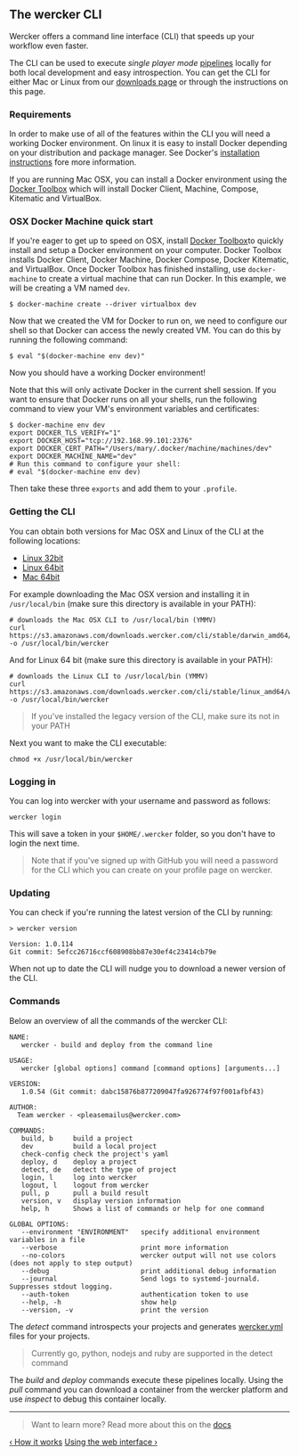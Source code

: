 ## The wercker CLI

Wercker offers a command line interface (CLI) that speeds up your workflow
even faster.

The CLI can be used to execute *single player mode*
[pipelines](/learn/pipelines/introduction.html) locally for both local
development and easy introspection. You can get the CLI for either Mac or
Linux from our [downloads page](http://wercker.com/downloads) or through the
instructions on this page.

### Requirements

In order to make use of all of the features within the CLI you will need
a working Docker environment. On linux it is easy to install Docker
depending on your distribution and package manager. See Docker's
[installation
instructions](https://docs.docker.com/installation/#installation) fore more information.

If you are running Mac OSX, you can install a Docker environment using the [Docker Toolbox](https://www.docker.com/docker-toolbox) which
will install Docker Client, Machine, Compose, Kitematic and VirtualBox.

### OSX Docker Machine quick start

If you're eager to get up to speed on OSX, install [Docker Toolbox](https://www.docker.com/docker-toolbox)to quickly install and setup a Docker environment on your computer. Docker Toolbox installs Docker Client, Docker Machine, Docker Compose, Docker Kitematic, and VirtualBox. Once Docker Toolbox has finished installing, use `docker-machine` to create a virtual machine that can run Docker. In this example, we will be creating a VM named `dev`.

```no-highlight
$ docker-machine create --driver virtualbox dev
```

Now that we created the VM for Docker to run on, we need to configure our shell so that Docker can access the newly created VM. You can do this by running the following command:

```no-highlight
$ eval "$(docker-machine env dev)"
```

Now you should have a working Docker environment!

Note that this will only activate Docker in the current shell session. If you want to ensure that Docker runs on all your shells, run the following command to view your VM's environment variables and certificates:

```no-highlight 
$ docker-machine env dev
export DOCKER_TLS_VERIFY="1"
export DOCKER_HOST="tcp://192.168.99.101:2376"
export DOCKER_CERT_PATH="/Users/mary/.docker/machine/machines/dev"
export DOCKER_MACHINE_NAME="dev"
# Run this command to configure your shell:
# eval "$(docker-machine env dev)
```

Then take these three `exports` and add them to your `.profile`.

### Getting the CLI

You can obtain both versions for Mac OSX and Linux of the CLI at the
following locations:

* [Linux 32bit](https://s3.amazonaws.com/downloads.wercker.com/cli/stable/linux_386/wercker)
* [Linux 64bit](https://s3.amazonaws.com/downloads.wercker.com/cli/stable/linux_amd64/wercker)
* [Mac 64bit](https://s3.amazonaws.com/downloads.wercker.com/cli/stable/darwin_amd64/wercker)

For example downloading the Mac OSX version and
installing it in `/usr/local/bin` (make sure this directory is available
in your PATH):

```no-highlight
# downloads the Mac OSX CLI to /usr/local/bin (YMMV)
curl https://s3.amazonaws.com/downloads.wercker.com/cli/stable/darwin_amd64/wercker -o /usr/local/bin/wercker
```

And for Linux 64 bit (make sure this directory is available in your
PATH):

```no-highlight
# downloads the Linux CLI to /usr/local/bin (YMMV)
curl https://s3.amazonaws.com/downloads.wercker.com/cli/stable/linux_amd64/wercker -o /usr/local/bin/wercker
```

> If you've installed the legacy version of the CLI, make sure its not
in your PATH

Next you want to make the CLI executable:

```no-highlight
chmod +x /usr/local/bin/wercker
```

### Logging in

You can log into wercker with your username and password as follows:

```no-highlight
wercker login
```

This will save a token in your `$HOME/.wercker` folder, so you don't
have to login the next time.

> Note that if you've signed up with GitHub you will need a password for the CLI which you can create on your profile page on wercker.

### Updating

You can check if you're running the latest version of the CLI by
running:

```
> wercker version

Version: 1.0.114
Git commit: 5efcc26716ccf608908bb87e30ef4c23414cb79e
```

When not up to date the CLI will nudge you to download a newer version
of the CLI.


### Commands

Below an overview of all the commands of the wercker CLI:

```
NAME:
   wercker - build and deploy from the command line

USAGE:
   wercker [global options] command [command options] [arguments...]

VERSION:
   1.0.54 (Git commit: dabc15876b877209047fa926774f97f001afbf43)

AUTHOR:
  Team wercker - <pleasemailus@wercker.com>

COMMANDS:
   build, b     build a project
   dev          build a local project
   check-config check the project's yaml
   deploy, d    deploy a project
   detect, de   detect the type of project
   login, l     log into wercker
   logout, l    logout from wercker
   pull, p      pull a build result
   version, v   display version information
   help, h      Shows a list of commands or help for one command

GLOBAL OPTIONS:
   --environment "ENVIRONMENT"   specify additional environment variables in a file
   --verbose                     print more information
   --no-colors                   wercker output will not use colors (does not apply to step output)
   --debug                       print additional debug information
   --journal                     Send logs to systemd-journald. Suppresses stdout logging.
   --auth-token                  authentication token to use
   --help, -h                    show help
   --version, -v                 print the version
```

The *detect* command introspects your projects and generates
[wercker.yml](/learn/wercker-yml/introduction.html) files for your
projects.

> Currently go, python, nodejs and ruby are supported in the detect
> command

The *build* and *deploy* commands execute these pipelines locally. Using
the *pull* command you can download a container from the wercker
platform and use *inspect* to debug this container locally.

- - -
> Want to learn more? Read more about this on the
> [docs](/docs/using-the-cli/index.html)

[&lsaquo; How it works](/learn/basics/how-it-works.html "nav previous basics")
[Using the web interface &rsaquo;](/learn/basics/using-the-web-interface.html "nav next basics")
